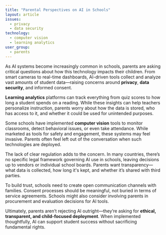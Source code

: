 ```yaml
---
title: "Parental Perspectives on AI in Schools"
layout: article
issues:
  - privacy
  - data security
technology:
  - computer vision
  - learning analytics
user_group:
  - parents
---
```


As AI systems become increasingly common in schools, parents are asking critical questions about how this technology impacts their children. From smart cameras to real-time dashboards, AI-driven tools collect and analyze vast amounts of student data—raising concerns around **privacy**, **data security**, and informed consent.

**Learning analytics** platforms can track everything from quiz scores to how long a student spends on a reading. While these insights can help teachers personalize instruction, parents worry about how the data is stored, who has access to it, and whether it could be used for unintended purposes.

Some schools have implemented **computer vision** tools to monitor classrooms, detect behavioral issues, or even take attendance. While marketed as tools for safety and engagement, these systems may feel invasive. Parents often feel left out of the conversation when such technologies are deployed.

The lack of clear regulation adds to the concern. In many countries, there’s no specific legal framework governing AI use in schools, leaving decisions up to vendors or individual school boards. Parents want transparency—what data is collected, how long it's kept, and whether it’s shared with third parties.

To build trust, schools need to create open communication channels with families. Consent processes should be meaningful, not buried in terms of service agreements. Schools might also consider involving parents in procurement and evaluation decisions for AI tools.

Ultimately, parents aren’t rejecting AI outright—they’re asking for **ethical, transparent, and child-focused deployment**. When implemented thoughtfully, AI can support student success without sacrificing fundamental rights.


